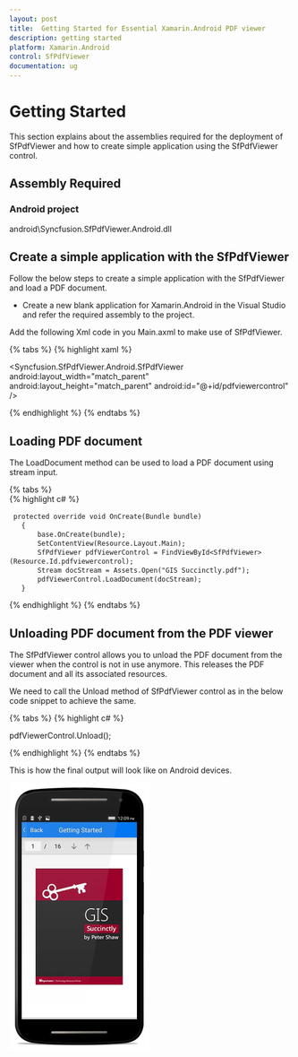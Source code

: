 ```yaml
---
layout: post
title:  Getting Started for Essential Xamarin.Android PDF viewer
description: getting started
platform: Xamarin.Android
control: SfPdfViewer
documentation: ug
---
```


# Getting Started

This section explains about the assemblies required for the deployment of SfPdfViewer and how to create simple application using the SfPdfViewer control.

## Assembly Required

### Android project

android\Syncfusion.SfPdfViewer.Android.dll

## Create a simple application with the SfPdfViewer

Follow the below steps to create a simple application with the SfPdfViewer and load a PDF document.

* Create a new blank application for Xamarin.Android in the Visual Studio and refer the required assembly to the project. 

Add the following Xml code in you Main.axml to make use of SfPdfViewer.
   
{% tabs %}
{% highlight xaml %}

   <LinearLayout xmlns:android="http://schemas.android.com/apk/res/android"
    android:orientation="vertical"
    android:layout_width="match_parent"
    android:layout_height="match_parent"
    android:focusable="true"
    android:focusableInTouchMode="true"
    android:id="@+id/parentview">
	    <Syncfusion.SfPdfViewer.Android.SfPdfViewer
        android:layout_width="match_parent"
        android:layout_height="match_parent"
        android:id="@+id/pdfviewercontrol" />
    </LinearLayout>

{% endhighlight %}
{% endtabs %}

## Loading PDF document

The LoadDocument method can be used to load a PDF document using stream input.

{% tabs %}   
{% highlight c# %}

     protected override void OnCreate(Bundle bundle)
       {
           base.OnCreate(bundle);		
           SetContentView(Resource.Layout.Main);
		   SfPdfViewer pdfViewerControl = FindViewById<SfPdfViewer>(Resource.Id.pdfviewercontrol);
           Stream docStream = Assets.Open("GIS Succinctly.pdf");
           pdfViewerControl.LoadDocument(docStream);		   
       }

{% endhighlight %}
{% endtabs %}


## Unloading PDF document from the PDF viewer

The SfPdfViewer control allows you to unload the PDF document from the viewer when the control is not in use anymore. This releases the PDF document and all its associated resources.

We need to call the Unload method of SfPdfViewer control as in the below code snippet to achieve the same.

{% tabs %} 
{% highlight c# %}

pdfViewerControl.Unload();

{% endhighlight %}
{% endtabs %}

This is how the final output will look like on Android devices.

![](pdfviewer_images/gettingstarted.png)